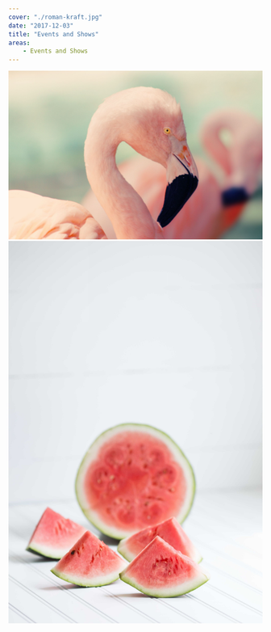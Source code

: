 ```yaml
---
cover: "./roman-kraft.jpg"
date: "2017-12-03"
title: "Events and Shows"
areas:
    - Events and Shows
---
```


![](./carlota-vidal.jpg)
![](./tanalee-youngblood.jpg)